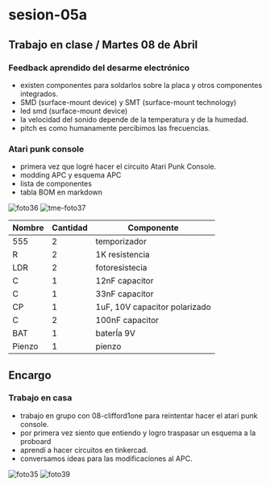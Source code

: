 # sesion-05a

## Trabajo en clase / Martes 08 de Abril

### Feedback aprendido del desarme electrónico

- existen componentes para soldarlos sobre la placa y otros componentes integrados.
- SMD (surface-mount device) y SMT (surface-mount technology)
- led smd (surface-mount device)
- la velocidad del sonido depende de la temperatura y de la humedad.
- pitch es como humanamente percibimos las frecuencias.

### Atari punk console

- primera vez que logré hacer el circuito Atari Punk Console.
- modding APC y esquema APC
- lista de componentes
- tabla BOM en markdown

![foto36](https://github.com/user-attachments/assets/5995f2d9-560e-48dd-a5af-a8405a121ccd)
![tme-foto37](https://github.com/user-attachments/assets/e240235a-298f-4bc4-835e-a55d1a5fce8e)

| Nombre | Cantidad | Componente                    |
|--------|----------|-------------------------------|
| 555    | 2        | temporizador                  |
| R      | 2        | 1K resistencia                |
| LDR    | 2        | fotoresistecia                |
| C      | 1        | 12nF capacitor                |
| C      | 1        | 33nF capacitor                |
| CP     | 1        | 1uF, 10V capacitor polarizado |
| C      | 2        | 100nF capacitor               |
| BAT    | 1        | baterÍa 9V                    |
| Pienzo | 1        | pienzo                        |

## Encargo

### Trabajo en casa

- trabajo en grupo con 08-clifford1one para reintentar hacer el atari punk console.
- por primera vez siento que entiendo y logro traspasar un esquema a la proboard
- aprendí a hacer circuitos en tinkercad.
- conversamos ideas para las modificaciones al APC.

![foto35](https://github.com/user-attachments/assets/26a1ac10-08c3-42ce-b5e6-2549679b955f)
![foto39](https://github.com/user-attachments/assets/8be02243-0789-46c4-baa5-d28f26ae1c56)
